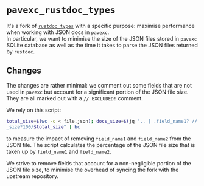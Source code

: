 # `pavexc_rustdoc_types`

It's a fork of [`rustdoc_types`](https://github.com/rust-lang/rustdoc-types) with a specific purpose: maximise performance
when working with JSON docs in `pavexc`.\
In particular, we want to minimise the size of the JSON files stored in `pavexc` SQLite database as well as the time it
takes to parse the JSON files returned by `rustdoc`.

## Changes

The changes are rather minimal: we comment out some fields that are not used in `pavexc` but account for a significant
portion of the JSON file size. They are all marked out with a `// EXCLUDED!` comment.

We rely on this script:

```bash
total_size=$(wc -c < file.json); docs_size=$(jq '.. | .field_name1? // .field_name2? // empty' file.json | wc -c); echo "scale=2; $docs
_size*100/$total_size" | bc
```

to measure the impact of removing `field_name1` and `field_name2` from the JSON file. The script calculates the percentage
of the JSON file size that is taken up by `field_name1` and `field_name2`.

We strive to remove fields that account for a non-negligible portion of the JSON file size, to minimise the overhead of syncing
the fork with the upstream repository.
